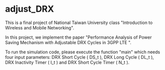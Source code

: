 # adjust_DRX
This is a final project of National Taiwan University class "Introduction to Wireless and Mobile Networking". 

In this project, we implement the paper "Performance Analysis of Power Saving Mechanism with Adjustable DRX Cycles in 3GPP LTE ".

To run the simulation code, please execute the function "main" which needs four input parameters: DRX Short Cycle ( DS_t ), DRX Long Cycle ( DL_t ), DRX Inactivity Timer ( I_t ) and DRX Short Cycle Timer ( N_t ).
